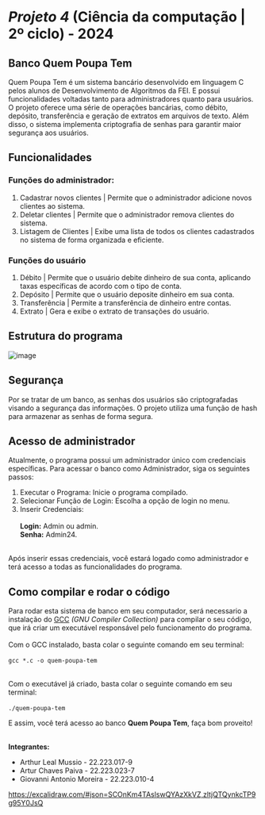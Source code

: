# *Projeto 4* (Ciência da computação | 2º ciclo) - 2024
## Banco Quem Poupa Tem ##
Quem Poupa Tem é um sistema bancário desenvolvido em linguagem C pelos alunos de Desenvolvimento de Algoritmos da FEI. E possui funcionalidades voltadas tanto para administradores quanto para usuários. O projeto oferece uma série de operações bancárias, como débito, depósito, transferência e geração de extratos em arquivos de texto. Além disso, o sistema implementa criptografia de senhas para garantir maior segurança aos usuários.
## Funcionalidades ##
### Funções do administrador: ###
1. Cadastrar novos clientes | Permite que o administrador adicione novos clientes ao sistema.
2. Deletar clientes | Permite que o administrador remova clientes do sistema.
3. Listagem de Clientes | Exibe uma lista de todos os clientes cadastrados no sistema de forma organizada e eficiente.

### Funções do usuário ###
1. Débito | Permite que o usuário debite dinheiro de sua conta, aplicando taxas específicas de acordo com o tipo de conta.
2. Depósito | Permite que o usuário deposite dinheiro em sua conta.
3. Transferência | Permite a transferência de dinheiro entre contas.
4. Extrato | Gera e exibe o extrato de transações do usuário.

## Estrutura do programa ##
![image](https://github.com/Projetos-C/Projeto-4-QuemPoupaTem/assets/141969539/7f707a46-dfef-4009-8401-5f87370b9840)

## Segurança ##
Por se tratar de um banco, as senhas dos usuários são criptografadas visando a segurança das informações. O projeto utiliza uma função de hash para armazenar as senhas de forma segura. 

## Acesso de administrador ##
Atualmente, o programa possui um administrador único com credenciais específicas. Para acessar o banco como Administrador, siga os seguintes passos:

1. Executar o Programa: Inicie o programa compilado.
2. Selecionar Função de Login: Escolha a opção de login no menu.
3. Inserir Credenciais: <br> <br>
**Login:** Admin ou admin. <br>
**Senha:** Admin24. <br><br>

Após inserir essas credenciais, você estará logado como administrador e terá acesso a todas as funcionalidades do programa.

## Como compilar e rodar o código ##

Para rodar esta sistema de banco em seu computador, será necessario a instalação do [GCC](https://gcc.gnu.org/install/index.html) *(GNU Compiler Collection)* para compilar o seu código, que irá criar um executável responsável pelo funcionamento do programa. <br> <br>
Com o GCC instalado, basta colar o seguinte comando em seu terminal:<br><br>
`gcc *.c -o quem-poupa-tem` <br> <br>

Com o executável já criado, basta colar o seguinte comando em seu terminal: <br><br>
`./quem-poupa-tem`

E assim, você terá acesso ao banco **Quem Poupa Tem**, faça bom proveito! <br><br>


**Integrantes:**
- Arthur Leal Mussio - 22.223.017-9
- Artur Chaves Paiva - 22.223.023-7
- Giovanni Antonio Moreira - 22.223.010-4



https://excalidraw.com/#json=SCOnKm4TAslswQYAzXkVZ,zltjQTQynkcTP9g95Y0JsQ
